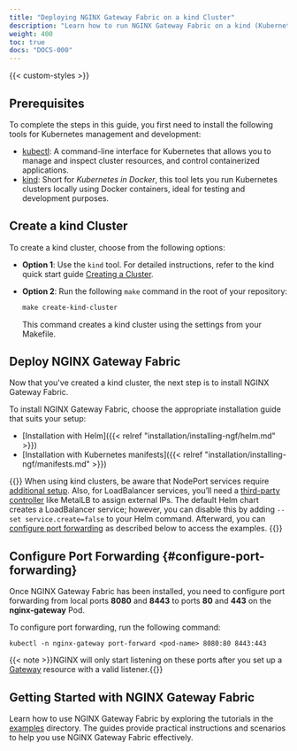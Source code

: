```yaml
---
title: "Deploying NGINX Gateway Fabric on a kind Cluster"
description: "Learn how to run NGINX Gateway Fabric on a kind (Kubernetes in Docker) cluster."
weight: 400
toc: true
docs: "DOCS-000"
---
```


{{< custom-styles >}}

## Prerequisites

To complete the steps in this guide, you first need to install the following tools for Kubernetes management and development:

- [kubectl](https://kubernetes.io/docs/tasks/tools/): A command-line interface for Kubernetes that allows you to manage and inspect cluster resources, and control containerized applications.
- [kind](https://kind.sigs.k8s.io/): Short for _Kubernetes in Docker_, this tool lets you run Kubernetes clusters locally using Docker containers, ideal for testing and development purposes.


## Create a kind Cluster

To create a kind cluster, choose from the following options:

- **Option 1**: Use the `kind` tool. For detailed instructions, refer to the kind quick start guide [Creating a Cluster](https://kind.sigs.k8s.io/docs/user/quick-start/#creating-a-cluster).

- **Option 2**: Run the following `make` command in the root of your repository:

   ```makefile
   make create-kind-cluster
   ```

   This command creates a kind cluster using the settings from your Makefile.


## Deploy NGINX Gateway Fabric

Now that you've created a kind cluster, the next step is to install NGINX Gateway Fabric.

To install NGINX Gateway Fabric, choose the appropriate installation guide that suits your setup:

- [Installation with Helm]({{< relref "installation/installing-ngf/helm.md" >}})
- [Installation with Kubernetes manifests]({{< relref "installation/installing-ngf/manifests.md" >}})

{{<note>}}
When using kind clusters, be aware that NodePort services require [additional setup](https://kind.sigs.k8s.io/docs/user/configuration/#nodeport-with-port-mappings). Also, for LoadBalancer services, you’ll need a [third-party controller](https://kind.sigs.k8s.io/docs/user/loadbalancer/) like MetalLB to assign external IPs. The default Helm chart creates a LoadBalancer service; however, you can disable this by adding `--set service.create=false` to your Helm command. Afterward, you can [configure port forwarding](#configure-port-forwarding) as described below to access the examples.
{{</note>}}

## Configure Port Forwarding {#configure-port-forwarding}

Once NGINX Gateway Fabric has been installed, you need to configure port forwarding from local ports **8080** and **8443** to ports **80** and **443** on the **nginx-gateway** Pod.

To configure port forwarding, run the following command:

```shell
kubectl -n nginx-gateway port-forward <pod-name> 8080:80 8443:443
```

{{< note >}}NGINX will only start listening on these ports after you set up a [Gateway](https://gateway-api.sigs.k8s.io/api-types/gateway/#gateway) resource with a valid listener.{{</note>}}

## Getting Started with NGINX Gateway Fabric

Learn how to use NGINX Gateway Fabric by exploring the tutorials in the [examples](https://github.com/nginxinc/nginx-gateway-fabric/tree/main/examples) directory. The guides provide practical instructions and scenarios to help you use NGINX Gateway Fabric effectively.
